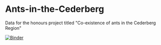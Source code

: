 # Ants-in-the-Cederberg
Data for the honours project titled "Co-existence of ants in the Cederberg Region"

[![Binder](https://mybinder.org/badge_logo.svg)]([https://hub.2i2c.mybinder.org/user/entoamy-ants-in-the-cederberg-90x40vd8/lab])
